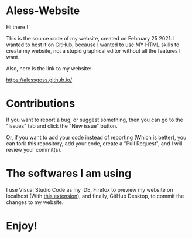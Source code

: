 # Aless-Website

Hi there !

This is the source code of my website, created on February 25 2021.
I wanted to host it on GitHub, because I wanted to use MY HTML skills to create my website, not a stupid graphical editor without all the features I want.

Also, here is the link to my website:

https://alessgoss.github.io/

# Contributions

If you want to report a bug, or suggest something, then you can go to the "Issues" tab and click the "New issue" button.

Or, if you want to add your code instead of reporting (Which is better), you can fork this repository, add your code, create a "Pull Request", and I will review your commit(s).

# The softwares I am using

I use Visual Studio Code as my IDE, Firefox to preview my website on localhost (With <a href="https://marketplace.visualstudio.com/items?itemName=ritwickdey.LiveServer">this extension</a>), and finally, GitHub Desktop, to commit the changes to my website.


# Enjoy!
